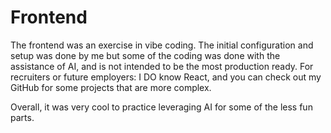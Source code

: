 # Frontend

The frontend was an exercise in vibe coding. The initial configuration and setup was done by me but some of the coding was done with the assistance of AI, and is not intended to be the most production ready. For recruiters or future employers: I DO know React, and you can check out my GitHub for some projects that are more complex.

Overall, it was very cool to practice leveraging AI for some of the less fun parts.